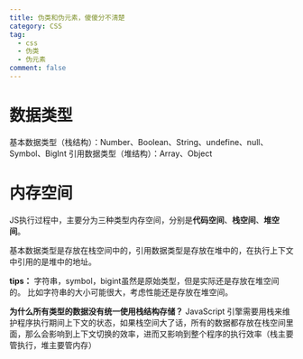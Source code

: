 ```yaml
---
title: 伪类和伪元素，傻傻分不清楚
category: CSS
tag:
  - css
  - 伪类
  - 伪元素
comment: false
---
```

# 数据类型
基本数据类型（栈结构）：Number、Boolean、String、undefine、null、Symbol、BigInt
引用数据类型（堆结构）：Array、Object

# 内存空间
JS执行过程中，主要分为三种类型内存空间，分别是**代码空间**、**栈空间**、**堆空间**。

基本数据类型是存放在栈空间中的，引用数据类型是存放在堆中的，在执行上下文中引用的是堆中的地址。

**tips：** 字符串，symbol，bigint虽然是原始类型，但是实际还是存放在堆空间的。
比如字符串的大小可能很大，考虑性能还是存放在堆空间。

**为什么所有类型的数据没有统一使用栈结构存储？**
JavaScript 引擎需要用栈来维护程序执行期间上下文的状态，如果栈空间大了话，所有的数据都存放在栈空间里面，那么会影响到上下文切换的效率，进而又影响到整个程序的执行效率（栈主要管执行，堆主要管内存）